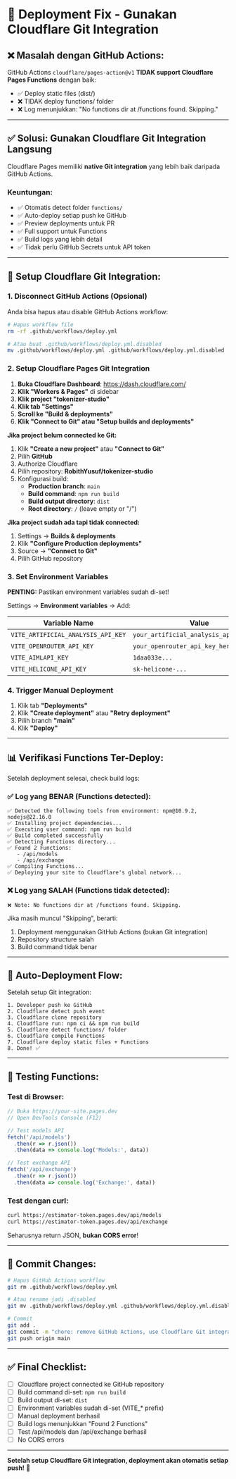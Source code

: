 # 🚀 Deployment Fix - Gunakan Cloudflare Git Integration

## ❌ Masalah dengan GitHub Actions:

GitHub Actions `cloudflare/pages-action@v1` **TIDAK support Cloudflare Pages Functions** dengan baik:
- ✅ Deploy static files (dist/)
- ❌ TIDAK deploy functions/ folder
- ❌ Log menunjukkan: "No functions dir at /functions found. Skipping."

---

## ✅ Solusi: Gunakan Cloudflare Git Integration Langsung

Cloudflare Pages memiliki **native Git integration** yang lebih baik daripada GitHub Actions.

### **Keuntungan:**
- ✅ Otomatis detect folder `functions/`
- ✅ Auto-deploy setiap push ke GitHub
- ✅ Preview deployments untuk PR
- ✅ Full support untuk Functions
- ✅ Build logs yang lebih detail
- ✅ Tidak perlu GitHub Secrets untuk API token

---

## 🔧 Setup Cloudflare Git Integration:

### **1. Disconnect GitHub Actions (Opsional)**

Anda bisa hapus atau disable GitHub Actions workflow:

```bash
# Hapus workflow file
rm -rf .github/workflows/deploy.yml

# Atau buat .github/workflows/deploy.yml.disabled
mv .github/workflows/deploy.yml .github/workflows/deploy.yml.disabled
```

### **2. Setup Cloudflare Pages Git Integration**

1. **Buka Cloudflare Dashboard**: https://dash.cloudflare.com/
2. **Klik "Workers & Pages"** di sidebar
3. **Klik project "tokenizer-studio"**
4. **Klik tab "Settings"**
5. **Scroll ke "Build & deployments"**
6. **Klik "Connect to Git" atau "Setup builds and deployments"**

**Jika project belum connected ke Git:**
1. Klik **"Create a new project"** atau **"Connect to Git"**
2. Pilih **GitHub**
3. Authorize Cloudflare
4. Pilih repository: **RobithYusuf/tokenizer-studio**
5. Konfigurasi build:
   - **Production branch**: `main`
   - **Build command**: `npm run build`
   - **Build output directory**: `dist`
   - **Root directory**: `/` (leave empty or "/")

**Jika project sudah ada tapi tidak connected:**
1. Settings → **Builds & deployments**
2. Klik **"Configure Production deployments"**
3. Source → **"Connect to Git"**
4. Pilih GitHub repository

### **3. Set Environment Variables**

**PENTING:** Pastikan environment variables sudah di-set!

Settings → **Environment variables** → Add:

| Variable Name | Value | Environment |
|--------------|-------|-------------|
| `VITE_ARTIFICIAL_ANALYSIS_API_KEY` | `your_artificial_analysis_api_key_here` | Production |
| `VITE_OPENROUTER_API_KEY` | `your_openrouter_api_key_here` | Production |
| `VITE_AIMLAPI_KEY` | `1daa033e...` | Production |
| `VITE_HELICONE_API_KEY` | `sk-helicone-...` | Production |

### **4. Trigger Manual Deployment**

1. Klik tab **"Deployments"**
2. Klik **"Create deployment"** atau **"Retry deployment"**
3. Pilih branch **"main"**
4. Klik **"Deploy"**

---

## 📊 Verifikasi Functions Ter-Deploy:

Setelah deployment selesai, check build logs:

### **✅ Log yang BENAR (Functions detected):**
```
✅ Detected the following tools from environment: npm@10.9.2, nodejs@22.16.0
✅ Installing project dependencies...
✅ Executing user command: npm run build
✅ Build completed successfully
✅ Detecting Functions directory...
✅ Found 2 Functions:
   - /api/models
   - /api/exchange
✅ Compiling Functions...
✅ Deploying your site to Cloudflare's global network...
```

### **❌ Log yang SALAH (Functions tidak detected):**
```
❌ Note: No functions dir at /functions found. Skipping.
```

Jika masih muncul "Skipping", berarti:
1. Deployment menggunakan GitHub Actions (bukan Git integration)
2. Repository structure salah
3. Build command tidak benar

---

## 🔄 Auto-Deployment Flow:

Setelah setup Git integration:

```
1. Developer push ke GitHub
2. Cloudflare detect push event
3. Cloudflare clone repository
4. Cloudflare run: npm ci && npm run build
5. Cloudflare detect functions/ folder
6. Cloudflare compile Functions
7. Cloudflare deploy static files + Functions
8. Done! ✅
```

---

## 🧪 Testing Functions:

### **Test di Browser:**
```javascript
// Buka https://your-site.pages.dev
// Open DevTools Console (F12)

// Test models API
fetch('/api/models')
  .then(r => r.json())
  .then(data => console.log('Models:', data))

// Test exchange API
fetch('/api/exchange')
  .then(r => r.json())
  .then(data => console.log('Exchange:', data))
```

### **Test dengan curl:**
```bash
curl https://estimator-token.pages.dev/api/models
curl https://estimator-token.pages.dev/api/exchange
```

Seharusnya return JSON, **bukan CORS error**!

---

## 📝 Commit Changes:

```bash
# Hapus GitHub Actions workflow
git rm .github/workflows/deploy.yml

# Atau rename jadi .disabled
git mv .github/workflows/deploy.yml .github/workflows/deploy.yml.disabled

# Commit
git add .
git commit -m "chore: remove GitHub Actions, use Cloudflare Git integration"
git push origin main
```

---

## ✅ Final Checklist:

- [ ] Cloudflare project connected ke GitHub repository
- [ ] Build command di-set: `npm run build`
- [ ] Build output di-set: `dist`
- [ ] Environment variables sudah di-set (VITE_* prefix)
- [ ] Manual deployment berhasil
- [ ] Build logs menunjukkan "Found 2 Functions"
- [ ] Test /api/models dan /api/exchange berhasil
- [ ] No CORS errors

---

**Setelah setup Cloudflare Git integration, deployment akan otomatis setiap push!** 🚀
